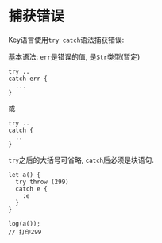 # 捕获错误

Key语言使用`try catch`语法捕获错误: 

基本语法: `err`是错误的值, 是`Str`类型(暂定)

```ks
try ..
catch err {
  ...
}
```

或

```ks
try ..
catch {
  ..
}
```

`try`之后的大括号可省略, `catch`后必须是块语句. 

```ks
let a() {
  try throw (299)
  catch e {
    :e
  }
}

log(a());
// 打印299
```
